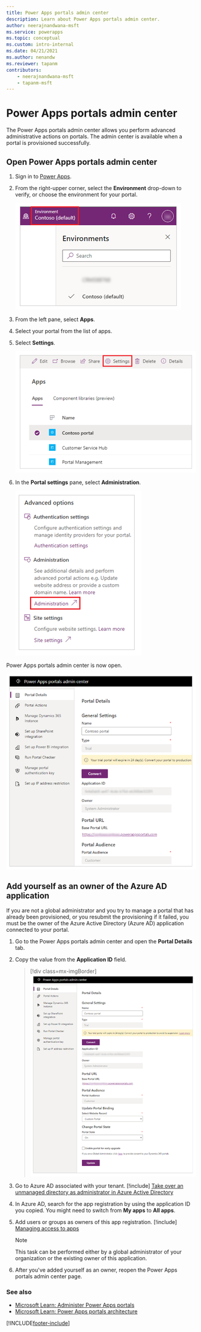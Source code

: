 ```yaml
---
title: Power Apps portals admin center
description: Learn about Power Apps portals admin center.
author: neerajnandwana-msft
ms.service: powerapps
ms.topic: conceptual
ms.custom: intro-internal
ms.date: 04/21/2021
ms.author: nenandw
ms.reviewer: tapanm
contributors:
    - neerajnandwana-msft
    - tapanm-msft
---
```


# Power Apps portals admin center

The Power Apps portals admin center allows you perform advanced administrative actions on portals. The admin center is available when a portal is provisioned successfully.

## Open Power Apps portals admin center

1. Sign in to [Power Apps](https://make.powerapps.com). 

1. From the right-upper corner, select the **Environment** drop-down to verify, or choose the environment for your portal.

    ![Choose environment](media/admin-overview/select-environment.png "Portal settings option")

1. From the left pane, select **Apps**.

1. Select your portal from the list of apps.

1. Select **Settings**.

    ![Portal settings](media/admin-overview/settings.png "Portal settings")

1. In the **Portal settings** pane, select **Administration**.

    ![Portal administration](media/admin-overview/administration.png "Portal administration")

Power Apps portals admin center is now open.

![Power Apps portals admin center](media/admin-overview/admin-center.png "Power Apps portals admin center")

## Add yourself as an owner of the Azure AD application

If you are not a global administrator and you try to manage a portal that has already been provisioned, or you resubmit the provisioning if it failed, you must be the owner of the Azure Active Directory (Azure AD) application connected to your portal.

1. Go to the Power Apps portals admin center and open the **Portal Details** tab.

2. Copy the value from the **Application ID** field.

    > [!div class=mx-imgBorder]
    > ![Portal Details tab](../media/portal-details-admin.png "Portal Details tab")

3. Go to Azure AD associated with your tenant. [!include[](../../../includes/proc-more-information.md)] [Take over an unmanaged directory as administrator in Azure Active Directory](/azure/active-directory/active-directory-manage-o365-subscription)

4. In Azure AD, search for the app registration by using the application ID you copied. You might need to switch from **My apps** to **All apps**.

5. Add users or groups as owners of this app registration. [!include[](../../../includes/proc-more-information.md)] [Managing access to apps](/azure/active-directory/active-directory-managing-access-to-apps)

    > [!Note]
    > This task can be performed either by a global administrator of your organization or the existing owner of this application.

6. After you've added yourself as an owner, reopen the Power Apps portals admin center page.

### See also

- [Microsoft Learn: Administer Power Apps portals](/learn/paths/administer-portals/)
- [Microsoft Learn: Power Apps portals architecture](/learn/modules/portals-architecture)


[!INCLUDE[footer-include](../../../includes/footer-banner.md)]